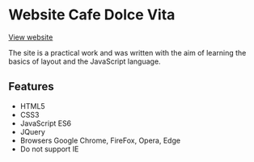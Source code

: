 # Website Cafe Dolce Vita

[View website](http://site-test-cafe-dolce-vita.netlify.com)


The site is a practical work and was written with the aim of learning the basics of layout and the JavaScript language.

## Features
- HTML5
- CSS3
- JavaScript ES6
- JQuery
- Browsers Google Chrome, FireFox, Opera, Edge
- Do not support IE

